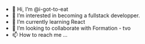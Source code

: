 - 👋 Hi, I’m @i-got-to-eat
- 👀 I’m interested in becoming a fullstack developper.
- 🌱 I’m currently learning React
- 💞️ I’m looking to collaborate with Formation - tvo
- 📫 How to reach me ...

<!---
i-got-to-eat/i-got-to-eat is a ✨ special ✨ repository because its `README.md` (this file) appears on your GitHub profile.
You can click the Preview link to take a look at your changes.
--->
